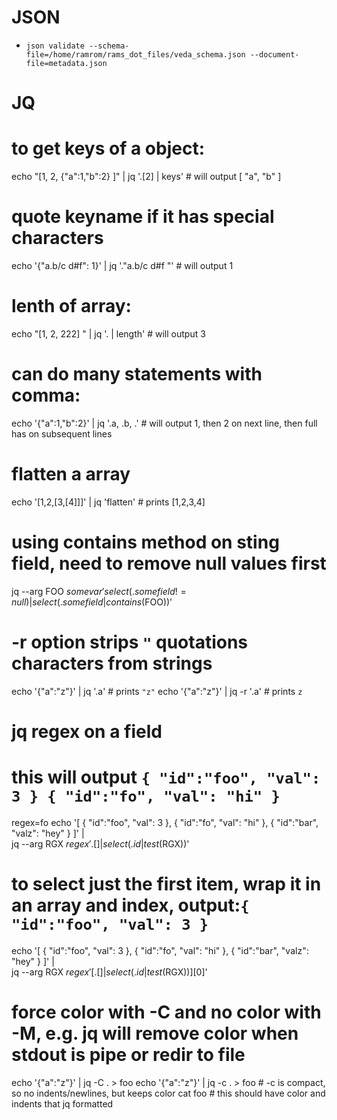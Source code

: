 # JSON
- `json validate --schema-file=/home/ramrom/rams_dot_files/veda_schema.json --document-file=metadata.json`

# JQ

# to get keys of a object:
echo "[1, 2, {"a":1,"b":2} ]" | jq '.[2] | keys'    # will output [ "a", "b" ]

# quote keyname if it has special characters
echo '{"a.b/c d#f": 1}' | jq '."a.b/c d#f "'   # will output 1

# lenth of array:
echo "[1, 2, 222] " | jq '. | length'    # will output 3

# can do many statements with comma:
echo '{"a":1,"b":2}' | jq '.a, .b, .' # will output 1, then 2 on next line, then full has on subsequent lines

# flatten a array
echo '[1,2,[3,[4]]]' | jq 'flatten'  # prints [1,2,3,4]

# using contains method on sting field, need to remove null values first
jq --arg FOO $somevar 'select(.somefield != null) | select(.somefield | contains($FOO))'

# -r option strips `"` quotations characters from strings
echo '{"a":"z"}' | jq '.a'    # prints `"z"`
echo '{"a":"z"}' | jq -r '.a'    # prints `z`

# jq regex on a field
# this will output `{ "id":"foo", "val": 3 } { "id":"fo", "val": "hi" }`
regex=fo
echo '[ { "id":"foo", "val": 3 }, { "id":"fo", "val": "hi" }, { "id":"bar", "valz": "hey" } ]' | \
    jq --arg RGX $regex '.[] | select(.id | test($RGX))'
#  to select just the first item, wrap it in an array and index, output:`{ "id":"foo", "val": 3 }`
echo '[ { "id":"foo", "val": 3 }, { "id":"fo", "val": "hi" }, { "id":"bar", "valz": "hey" } ]' | \
    jq --arg RGX $regex '[.[] | select(.id | test($RGX))][0]'

# force color with -C and no color with -M, e.g. jq will remove color when stdout is pipe or redir to file
echo '{"a":"z"}' | jq -C . > foo
echo '{"a":"z"}' | jq -c . > foo # -c is compact, so no indents/newlines, but keeps color
cat foo  # this should have color and indents that jq formatted
